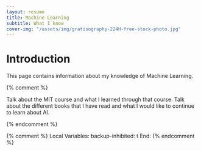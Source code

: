 ```yaml
---
layout: resume
title: Machine Learning
subtitle: What I know
cover-img: "/assets/img/gratisography-224H-free-stock-photo.jpg"
---
```


# Introduction

This page contains information about my knowledge of Machine Learning.

{% comment %}

Talk about the MIT course and what I learned through that course.  Talk about the
different books that I have read and what I would like to continue to learn about AI.

{% endcomment %}

{% comment %}
Local Variables:
backup-inhibited: t
End:
{% endcomment %}
